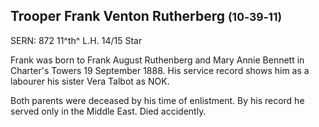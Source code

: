 ## Trooper Frank Venton Rutherberg <small>(10‑39‑11)</small>

SERN: 872 11^th^ L.H. 14/15 Star

Frank was born to Frank August Ruthenberg and Mary Annie Bennett in Charter's Towers 19 September 1888. His service record shows him as a labourer his sister Vera Talbot as NOK.

Both parents were deceased by his time of enlistment. By his record he served only in the Middle East. Died accidently.
